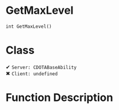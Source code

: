 # GetMaxLevel
```
int GetMaxLevel()
```
# Class
✔ `Server: CDOTABaseAbility`  
✖ `Client: undefined`  

# Function Description


